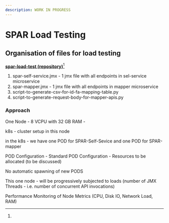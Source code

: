 ```yaml
---
description: WORK IN PROGRESS
---
```


# SPAR Load Testing

## Organisation of files for load testing

[**spar-load-test (repository)**](#user-content-fn-1)[^1]

1. spar-self-service.jmx - 1 jmx file with all endpoints in sel-service microservice
2. spar-mapper.jmx - 1 jmx file with all endpoints in mapper microservice&#x20;
3. script-to-generate-csv-for-id-fa-mapping-table.py
4. script-to-generate-request-body-for-mapper-apis.py

### **Approach**

One Node - 8 VCPU with 32 GB RAM -&#x20;

k8s - cluster setup in this node

in the k8s - we have one POD for SPAR-Self-Sevice and one POD for SPAR-mapper

POD Configuration - Standard POD Configuration - Resources to be allocated (to be discussed)&#x20;

No automatic spawning of new PODS

This one node - will be progressively subjected to loads (number of JMX Threads - i.e. number of concurrent API invocations)

Performance Monitoring of Node Metrics (CPU, Disk IO, Network Load, RAM)





[^1]: 
